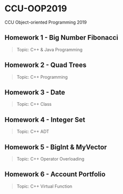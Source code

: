 # CCU-OOP2019
CCU Object-oriented Programming 2019

## Homework 1 - Big Number Fibonacci
> Topic: C++ & Java Programming

## Homework 2 - Quad Trees
> Topic: C++ Programming

## Homework 3 - Date
> Topic: C++ Class

## Homework 4 - Integer Set
> Topic: C++ ADT

## Homework 5 - BigInt & MyVector
> Topic: C++ Operator Overloading

## Homework 6 - Account Portfolio
> Topic: C++ Virtual Function
